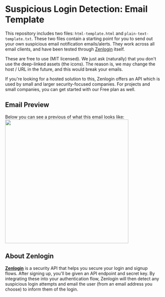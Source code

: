 # Suspicious Login Detection: Email Template
This repository includes two files: `html-template.html` and `plain-text-template.txt`. These two files contain a starting point for you to send out your own suspicious email notification emails/alerts. They work across all email clients, and have been tested through [Zenlogin](https://zenlogin.co/?gh) itself.

These are free to use (MIT licensed). We just ask (naturally) that you don't use the deep-linked assets (the icons). The reason is, we may change the host / URL in the future, and this would break your emails.

If you're looking for a hosted solution to this, Zenlogin offers an API which is used by small and larger security-focused companies. For projects and small companies, you can get started with our Free plan as well.

## Email Preview
Below you can see a previous of what this email looks like:  
<img src="https://github.com/zenlogin/suspicious-login-detection-email-template/assets/612938/a0708f4f-d630-4d20-b180-8995dbb70d4e" width="400" />

## About Zenlogin
**[Zenlogin](https://zenlogin.co/)** is a security API that helps you secure your login and signup flows. After signing up, you'll be given an API endpoint and secret key. By integrating these into your authentication flow, Zenlogin will then detect any suspicious login attempts and email the user (from an email address you choose) to inform them of the login.
